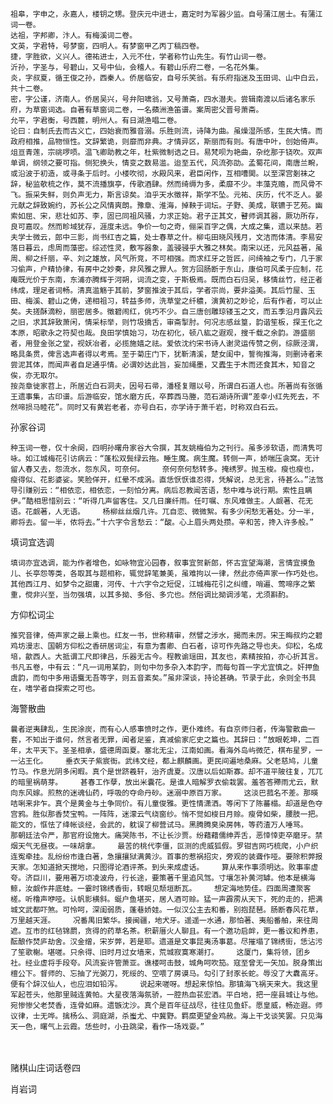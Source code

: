<!-- { "loadSidebar": true } -->
    祖皋，字申之，永嘉人，楼钥之甥。登庆元中进士，嘉定时为军器少监。自号蒲江居士。有蒲江词一卷。
    达祖，字邦卿，汴人。有梅溪词二卷。
    文英，字君特，号梦窗，四明人。有梦窗甲乙丙丁稿四卷。
    捷，字胜欲，义兴人。德祐进士，入元不仕，学者称竹山先生。有竹山词一卷。
    沂孙，字圣与，号碧山，又号中仙，会稽人。有碧山乐府二卷，一名花外集。
    炎，字叔夏，循王俊之孙，西秦人。侨居临安，自号乐笑翁。有乐府指迷及玉田词、山中白云，共十二卷。
    密，字公谨，济南人。侨居吴兴，号弁阳啸翁，又号萧斋，四水潜夫。尝辑南渡以后诸名家乐府，为草窗词选。自著有草窗词二卷，一名蘋洲渔笛谱。案周密父晋号萧斋。
    允平，字君衡，号西麓，明州人。有日湖渔唱二卷。
    论曰：自制氏去而古义亡，四始衰而雅音溺。乐胜则流，诗降为曲。虽燥湿所感，生民大情。而政府相推，品物恒性。文辞繁诡，则靡而非典。才情异区，斯丽而有则。有唐中叶，创始倚声。俎亘青莲，宗祧啰唝。温飞卿助教之年，杜紫微制诰之日。易梵呗为艳曲，杂纥那于铙吹。双声单调，纲领之要可指。侧犯换头，情变之数易滥。迨至五代，风流弥劭。孟蜀花间，南唐兰畹，或沿波于初造，或寻条于后时。小楼吹彻，水殿风来，君臣闲作，互相嘈閧。以至深宫剗袜之辞，秘监欹梳之作，莫不流播旗亭，传歌酒肆。然而绮缛为多，柔靡不少。丰藻克赡，而风骨不飞。振采失鲜，则负声无力，斯言谅矣。洎乎天水徵祥，斯学不坠。元祐、庆历，代不乏人。晏元献之辞致婉约，苏长公之风情爽朗。豫章、淮海，掉鞅于词坛。子野、美成，联镳于艺苑。幽索如屈、宋，悲壮如苏、李，固已同祖风骚，力求正始。君子正其文，瞽师调其器，厥功所存，良可嘉叹。然而畛域犹存，涯度未远。争价一句之奇，俪采百字之偶，大成之集，遗以来喆。若夫学士微云，郎中三影，尚书红杏之篇，处士春草之什。柳屯田晓风残月，文洁而体清。李易安落日暮云，虑周而藻密。综述性灵，敷写器象，盖骎骎乎大雅之林矣。南宋以还，元风益著，虽周、柳之纤丽，辛、刘之雄放，风气所竞，不可相强。而求红牙之哲匠，问绮袖之专门，几于家习偷声，户精协律，有房中之妙奏，非风雅之罪人。贺方回肠断于东山，康伯可风柔于应制，花庵既光价于东南，东浦亦腾辉于河朔，词流之变，于斯极焉。既而白石归吴，移情丝竹，经正者纬成，理足者词畅。清真滥觞于其前，梦窗推波于其后，学者宗尚，要非溢美。其后竹屋、玉田、梅溪、碧山之俦，递相祖习，转益多师，洗草堂之纤穠，演黄初之眇论，后有作者，可以止矣。夫搓酥滴粉，丽密居多。徵碧闹红，佻巧不少。自三唐创雕琼镂玉之文，而五季沿月露风云之旧，求其辞致萧闲，情采标举，则竹圾撟舌，审斋掣肘。何况志感丝篁，韵谐笙板，探王化之本原，昭歌永之符契也哉。良田学慎始习，功在初化，顿八紘之遐观，搜千载之余韵。游盛丽者，用登金张之堂，视妖冶者，必揽施嫱之祛。爱依沈约宋书诗人谢灵运传赞之例，综厥泾渭，略具条贯，俾言选声者得以考焉。至于菊庄门下，犹靳清溪，楚女闺中，誓徇推海，则删诗者来尝泥其体，而闻声者自足通乎情。必谓妙达此旨，妄加绳墨，又蠹生于木而还食其木，知音之俟，亦无取尔。
    按尧章徙家苕上，所居近白石洞夫，因号石帚，潘柽复赠以号，所谓白石道人也。所著尚有张循王遗事集，古印谱。后游临安，馆水磨方氏，卒葬西马塍，范石湖诗所谓“差幸小红先死去，不然啼损马睦花”。同时又有黄岩老者，亦号白石，亦学诗于萧千岩，时称双白石云。

孙家谷词

    种玉词一卷，仅十余阕，四明孙曙舟家谷大令撰，其友姚梅伯为之刊行。虽多涉软语，而清隽可咏。如江城梅花引访病云：“蓬松双鬓绿云拖。睡生魔。病生魔。转侧一声，娇喘压衾窝。无计留人春又去，怨流水，怨东风，可奈何。    奈何奈何愁转多。掩绣罗。抛玉梭。瘦也瘦也，瘦得似、花影婆娑。笑脸佯开，红晕不成涡。直恁恹恹谁忍得，凭解说，总无言，待甚么。”法驾导引赚别云：“相依恋，相依恋，一刻怕分离。病后忍教闻苦语，愁中难与说行期。索性且瞒伊。”酷相思惜别云：“听得几声留客住。又几日廉纤雨。任叮嘱、东风难做主。人觑著、花无语。花觑著，人无语。    杨柳丝丝烟几许。兀自恋、微微絮。有多少闲愁无著处。分一半，卿将去。留一半，侬将去。”十六字令言愁云：“酸。心上眉头两处攒。辛和苦，搀入许多般。”

填词宜选调

    填词亦宜选调，能为作者增色，如咏物宜沁园春，叙事宜贺新郎，怀古宜望海潮，言情宜摸鱼儿、长亭怨等类，各取其与题相称，辄觉辞笔兼美，虽难拘以一律，然此亦倚声家一作巧处也。其他西江月、如梦令之甜庸，河传、十六字令之短促，江城梅花引之纠缠，哨遍、莺啼序之繁重，傥非兴至，当勿强填，以其多拗、多俗、多宂也。然俗调比拗调涉笔，尤须斟酌。

方仰松词尘

    推究音律，倚声家之最上乘也。红友一书，世称精审，然譬之涉水，揭而未厉。宋王晦叔灼之碧鸡坊漫志、国朝方仰松之香研居词尘，有意为耆卿、白石者，谅可作先路之导也夫。仰松，名成培，歙西人。大抵谓工尺即律吕，乐器无古今。程教谕瑶田，其友也，素精按拍，亦心折其言。书凡五卷，中有云：“凡一词用某韵，则句中勿多杂入本韵字，而每句首一字尤宜慎之。奸押鱼虞韵，而句中多用语麌无吾等字，则五音紊矣。”虽非深谈，持论甚确。节录于此，余则全书具在，嗜学者自探索之可也。

海警散曲

    曩者逆夷肆乱，生民涂炭，而有心人感事愤时之作，更仆难终。有自京师归者，传海警散曲一套，不知出于谁何，然言者无罪，闻者足鉴，真减偷家庀史之篇也。其辞曰：“放眼乾坤，二百年，太平天下。圣圣相承，盛德周函夏。塞北无尘，江南如画。看海外岛屿微茫，棋布星罗，一一沾王化。    垂衣天子紫宸衙。武纬文经，都上麒麟画。更民间遍地桑麻。父老慈鸠，儿童竹马。作息光阴多闲暇。真个是世跻羲轩，治齐虞夏。汉唐以后如斯寡。却不道平陂往复，兀兀的暗里祸萌芽。    甚春工作孽，放出米囊花。是谁人暗解罗衣偷栽罢。羞答答殢雨尤云，默向东风嫁。煎熬的迷魂仙药，呼吸的夺命丹砂。迷溺中原百万家。    这淡巴菰名不差。那暎咭唎来非乍。真个是黄金与土争同价。有儿童俊雅。更性情潇洒。等闲下了陈蕃榻。却道是色夺宫鸦。胜似那香焚宝鸭。一阵阵，迷濛云气绕窗纱。悄不觉如梭日月赊。瘦骨如柴，腰肢一把。能文的，恇怯了绛帐谈经，会武的，躭误了柳营试马。黑腾腾臭染房帏，等药渣万人唾骂。    那朝廷法令严，那官府设施大。痛哭陈书，不让长沙贾。纷藉藉儒绅弄舌，恶悻悻吏卒磨牙。禁烟天气无昼夜。一味胡拿。    最苦的桃代李僵，叵测的虎威狐假。罗钳吉网巧梳爬，小户织连寃牵挂。乱纷纷市逢白著，急攘攘狱满黄沙。首事的惹祸招灾，旁观的装聋作哑。要除积弊报天家。怎知道掀天搅地，只图得论酒评茶。到头来成虚话。    算从来作事须明达。败事率虚夸。济巨川，要用著万顷凌波舟，行长途，要策著千里追风驾。寸壤怎补黄河罅。他本是横海鲸，汝觑作井底蛙。一霎时锦绣香街，转眼见颓垣断瓦。    想定海地势佳。四面周遭聚客槎。听橹声咿哑。认帆影横斜。蜒户鱼堪买，居人酒可赊。猛一声霹雳从天下，死的走的，把满城文武都吓煞。可怜呵，深闺弱质，蓬巷娇娃。一似汉公主去和番，别抱琵琶。肠断春风花草，万里越天涯。    况番禺旧繁华。接闽疆，地犬牙。遥遥一水通，那怕著、夷船番舶，来往周遮。互市的红毡锦罽，贪得的药草名茶。积薪厝火人聊且。有一个邀功启衅，更一番议和养患，酝酿作焚庐劫舍。汉金缯，宋岁弊，若是耶。遗道是文事昆夷汤事葛。尽摧塌了锦绣街，恁沾污了笙歌榭。堪嗟。只余得、旧时月过女墙来，荒城寂寞寒潮打。    这厦门，集将领，团乡社。经业虚将手段夸。风流妄许管萧亚。谯楼呵击鼓，城角呵吹笳。寇至曾无一矢加。脱身策出檀公下。督师的、忘抽了光弼刀，死绥的、空喂了房谟马。勾引了封豕长蛇。辱没了大纛高牙。便有个辞汉仙人，也应泪如铅泻。    说起来嗟呀。想起来惊怕。那镇海飞祸天来大。我这里军起苍头，他那里贼连黄帕。大星夜落海氛骄，一腔热血苌宏洒。平白地，把一座县城让与他。宛惨惨父老焚香，连骨如麻。遗镞沈沙。真个是百年征战尽，往往见鱼虾。愿皇威，畅迩遐。师议律，士无哗。擒杨么、洞庭湖，杀蚩尤、中冀野。羁縻更望金鸡赦。海上干戈谈笑罢。只见海天一色，曙气上云霞。恁些时，小丑跳梁，看作一场戏耍。”

　
 
赌棋山庄词话卷四

肖岩词


